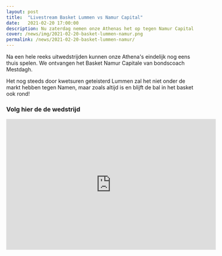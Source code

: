 ```yaml
---
layout: post
title:  "Livestream Basket Lummen vs Namur Capital"
date:   2021-02-20 17:00:00
description: Nu zaterdag nemen onze Athenas het op tegen Namur Capital!
cover: /news/img/2021-02-20-basket-lummen-namur.png
permalink: /news/2021-02-20-basket-lummen-namur/
---
```


Na een hele reeks uitwedstrijden kunnen onze Athena's eindelijk nog eens thuis spelen. We ontvangen het Basket Namur Capitale van bondscoach Mestdagh. 

Het nog steeds door kwetsuren geteisterd Lummen zal het niet onder de markt hebben tegen Namen, maar zoals altijd is en blijft de bal in het basket ook rond! 

### Volg hier de de wedstrijd

<div class="videoWrapper" style="--aspect-ratio: 9 / 16;">
    <iframe width="560" height="349" src="https://www.youtube.com/embed/EEYjwwoKWdY" frameborder="0" allow="accelerometer; autoplay; clipboard-write; encrypted-media; gyroscope; picture-in-picture" allowfullscreen></iframe>
</div>


